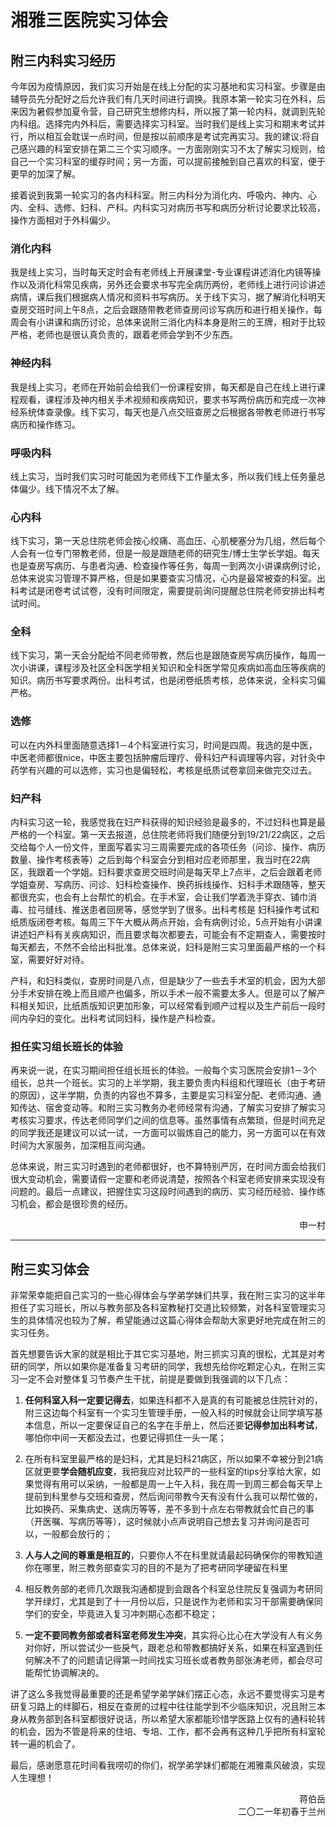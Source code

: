 # 湘雅三医院实习体会

## 附三内科实习经历

今年因为疫情原因，我们实习开始是在线上分配的实习基地和实习科室。步骤是由辅导员先分配好之后允许我们有几天时间进行调换。我原本第一轮实习在外科，后来因为暑假参加夏令营，自己研究生想修内科，所以报了第一轮内科，就调到先轮内科组。选择完内外科后，需要选择实习科室。当时我们是线上实习和期末考试并行，所以相互会耽误一点时间，但是按以前顺序是考试完再实习。我的建议:将自己感兴趣的科室安排在第二三个实习顺序。一方面刚刚实习不太了解实习规则，给自己一个实习科室的缓存时间；另一方面，可以提前接触到自己喜欢的科室，便于更早的加深了解。

接着说到我第一轮实习的各内科科室。附三内科分为消化内、呼吸内、神内、心内、全科、选修、妇科、产科。内科实习对病历书写和病历分析讨论要求比较高，操作方面相对于外科偏少。

### 消化内科

我是线上实习，当时每天定时会有老师线上开展课堂-专业课程讲述消化内镜等操作以及消化科常见疾病，另外还会要求书写完全病历两份，老师线上进行问诊讲述病情，课后我们根据病人情况和资料书写病历。关于线下实习，据了解消化科明天查房交班时间上午8点，之后会跟随带教老师查房问诊写病历和进行相关操作，每周会有小讲课和病历讨论，总体来说附三消化内科本身是附三的王牌，相对于比较严格，老师也是很认真负责的，跟着老师会学到不少东西。

### 神经内科

我是线上实习，老师在开始前会给我们一份课程安排，每天都是自己在线上进行课程观看，课程涉及神内相关手术视频和疾病知识，要求书写两份病历和完成一次神经系统体查录像。线下实习，每天也是八点交班查房之后根据各带教老师进行书写病历和操作练习。

### 呼吸内科

线上实习，当时我们实习时可能因为老师线下工作量太多，所以我们线上任务量总体偏少。线下情况不太了解。

### 心内科

线下实习，第一天总住院老师会按心绞痛、高血压、心肌梗塞分为几组，然后每个人会有一位专门带教老师，但是一般是跟随老师的研究生/博士生学长学姐。每天也是查房写病历、与患者沟通、检查操作等任务，每周一到两次小讲课病例讨论，总体来说实习管理不算严格，但是如果要查实习情况，心内是最常被查的科室。出科考试是闭卷考试试卷，没有时间限定，需要提前询问提醒总住院老师安排出科考试时间。

### 全科

线下实习，第一天会分配给不同老师带教，然后也是跟随查房写病历操作，每周一次小讲课，课程涉及社区全科医学相关知识和全科医学常见疾病如高血压等疾病的知识。病历书写要求两份。出科考试，也是闭卷纸质考核，总体来说，全科实习偏严格。

### 选修

可以在内外科里面随意选择1－4个科室进行实习，时间是四周。我选的是中医，中医老师都很nice，中医主要包括肿瘤后理疗、骨科妇产科调理等内容，对针灸中药学有兴趣的可以选修，实习也是偏轻松，考核是纸质试卷拿回来做完交过去。

### 妇产科

内科实习这一轮，我感觉我在妇产科获得的知识经验是最多的，不过妇科也算是最严格的一个科室。第一天去报道，总住院老师将我们随便分到19/21/22病区，之后交给每个人一份文件，里面写着实习三周需要完成的各项任务（问诊、操作、病历数量、操作考核表等）之后到每个科室会分到相对应老师那里，我当时在22病区，我跟着一个学姐。妇科要求查房交班时间是每天早上7点半，之后会跟着老师学姐查房、写病历、问诊、妇科检查操作、换药拆线操作、妇科手术跟随等，整天都很充实，也会有上台帮忙的机会。在手术室，会让我们学着洗手穿衣、铺巾消毒、拉弓缝线、推送患者回房等，感觉学到了很多。出科考核是  妇科操作考试和纸质版闭卷考核。每周三下午大概从两点开始，会有病例讨论，5点开始有小讲课讲述妇产科有关疾病知识，而且要求每次都要去，可能会有不定期查人，需要按时每天都去，不然不会给出科批准。总体来说，妇科是附三实习里面最严格的一个科室，需要好好对待。

产科，和妇科类似，查房时间是八点，但是缺少了一些去手术室的机会，因为大部分手术安排在晚上而且顺产也偏多，所以手术一般不需要太多人。但是可以了解产科相关知识，比纸质版知识更加形象，可以经常看到顺产过程以及生产前后一段时间内孕妇的变化。出科考试同妇科，操作是产科检查。

### 担任实习组长班长的体验

再来说一说，在实习期间担任组长班长的体验。一般每个实习医院会安排1－3个组长，总共一个班长。实习的上半学期，我主要负责内科组和代理班长（由于考研的原因），这半学期，负责的内容也不算多，主要是实习科室分配、老师沟通、通知传达、宿舍变动等。和附三实习教务办老师经常有沟通，了解实习安排了解实习考核实习要求，传达老师同学们之间的信息等。虽然事情有点繁琐，但是时间充足的同学我还是建议可以试一试，一方面可以锻炼自己的能力，另一方面可以在有效时间为大家服务，加深相互间沟通。

总体来说，附三实习时遇到的老师都很好，也不算特别严厉，在时间方面会给我们很大变动机会，需要请假一定要和老师说清楚，按照各个科室老师安排来实现没有问题的。最后一点建议，把握住实习这段时间遇到的病历、实习经历经验、操作练习机会，都会是很珍贵的经历。

<p align="right">申一村</p>

----

## 附三实习体会

非常荣幸能把自己实习的一些心得体会与学弟学妹们共享，我在附三实习的这半年担任了实习班长，所以与教务部及各科室教秘打交道比较频繁，对各科室管理实习生的具体情况也较为了解，希望能通过这篇心得体会帮助大家更好地完成在附三的实习任务。

首先想要告诉大家的就是相比于其它实习基地，附三抓实习真的很松，尤其是对考研的同学，所以如果你是准备复习考研的同学，我想先给你吃颗定心丸，在附三实习一定不会对整体复习节奏产生干扰，前提是要做到我强调的以下几点：

1. **任何科室入科一定要记得去**，如果连科都不入是真的有可能被总住院针对的，附三这边每个科室有一个实习生管理手册，一般入科的时候就会让同学填写基本信息，所以一定要保证自己的名字在手册上，然后还要**记得参加出科考试**，哪怕你中间一天都没去过，也要记得抓住一头一尾；

2. 在所有科室里最严格的是妇科，尤其是妇科21病区，所以如果不幸被分到21病区就更要**学会随机应变**，我把我应对比较严的一些科室的tips分享给大家，如果觉得有用可以采纳，一般都是周一上午入科，我在周一到周三都会每天早上提前到科里参与交班和查房，然后询问带教今天有没有什么我可以帮忙做的，比如换药、采集病史、送病历等等，差不多到十点左右带教就会忙自己的事（开医嘱、写病历等等），这时候就小点声说明自己想去复习并询问是否可以，一般都会放行的；

3. **人与人之间的尊重是相互的**，只要你人不在科里就请最起码确保你的带教知道你在哪里，附三教务部查实习的目的不是为了把考研同学硬留在科里

4. 相反教务部的老师几次跟我沟通都提到会跟各个科室总住院反复强调为考研同学开绿灯，尤其是到了十一月份以后，只是说作为老师和实习干部需要确保同学们的安全，毕竟进入复习冲刺期心态都不稳定；

5. **一定不要同教务部或者科室老师发生冲突**，其实将心比心在大学没有人有义务对你好，所以尝试少一些戾气，跟老总和带教都搞好关系，如果在科室遇到任何解决不了的问题请记得第一时间找实习班长或者教务部张涛老师，都会尽可能帮忙协调解决的。

讲了这么多我觉得最重要的还是希望学弟学妹们摆正心态，永远不要觉得实习是考研复习路上的绊脚石，相反在查房的过程中往往能学到不少临床知识，况且附三本身从教务部到各科室都很好说话，所以希望大家都能珍惜学医路上仅有的通科轮转的机会，因为不管是将来的住培、专培、工作，都不会再有这种几乎把所有科室轮转一遍的机会了。

最后，感谢愿意花时间看我唠叨的你们，祝学弟学妹们都能在湘雅乘风破浪，实现人生理想！

<p align="right">蒋伯岳<br/>二〇二一年初春于兰州</p>